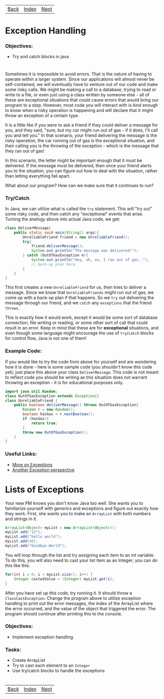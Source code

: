 <table width="100%">
    <tr>
        <td><a href="./014_Maps.md">Back</a></td>
        <td><a href="../Index.md">Index</a></td>
        <td><a href="./../002_Java_OOP/001_OOP.md">Next</a></td>
    </tr>
</table>

#

#   Exception Handling
### __Objectives:__
*   Try and catch blocks in java
#
Sometimes it is impossible to avoid errors. That is the nature of having to operate within a larger system. Since our applications will almost never be self-contained, we will eventually have to venture out of our code and make some risky calls. We might be making a call to a database, trying to read or write to a file, or even just using a class written by someone else - all of these are exceptional situations that could cause errors that would bring our program to a stop. However, most code you will interact with is kind enough to know when a risky operation is happening and will declare that it might throw an exception of a certain type.

It is a little like if you were to ask a friend if they could deliver a message for you, and they said, "sure, but my car might run out of gas - if it does, I'll call you and tell you." In that scenario, your friend delivering the message is the risky operation, the car running out of gas is the exceptional situation, and their calling you is the throwing of the exception - which is the message that they ran out of gas!

In this scenario, the letter might be important enough that it must be delivered. If the message must be delivered, then once your friend alerts you to the situation, you can figure out how to deal with the situation, rather than letting everything fall apart.

What about our program? How can we make sure that it continues to run?

### __Try/Catch__
In Java, we can utilize what is called the `try` statement. This will "try out" some risky code, and then catch any "exceptional" events that arise. Turning the analogy above into actual Java code, we get:
```java
class DeliverMessage{
    public static void main(String[] args){
        UnreliableFriend friend = new UnreliableFriend();
        try{
            friend.deliverMessage();
            System.out.println("The message was delivered!");
        } catch (OutOfGasException e){
            System.out.println("Hey, uh, so, I ran out of gas..");
            // back-up plan here.
        }
    }
}
```
This first creates a new `UnreliableFriend` for us, then tries to deliver a message. Since we know that `UnreliableFriends` might run out of gas, we come up with a back-up plan if that happens. So we `try` out delivering the message through our friend, and we `catch` any `exceptions` that the friend `throws`.

This is exactly how it would work, except it would be some sort of database connection, file writing or reading, or some other sort of call that could result in an error. Keep in mind that these are for __exceptional__ situations, and even though some language might encourage the use of `try`/`catch` blocks for control flow, Java is not one of them!

### __Example Code:__
If you would like to try the code from above for yourself and are wondering how it is done - here is some sample code (you shouldn't know this code yet); just place this above your class `DeliverMessage`. This code is not meant to reflect code you should be writing as this situation does not warrant throwing an exception - it is for educational purposes only.
```java
import java.util.Random;
class OutOfGasException extends Exception{}
class UnreliableFriend {
    public boolean deliverMessage() throws OutOfGasException{
        Random r = new Random();
        boolean hasGas = r.nextBoolean();
        if (hasGas){
            return true;
        }
        throw new OutOfGasException();
    }
}
```
### __Useful Links:__
*   [More on Exceptions](https://docs.oracle.com/javase/tutorial/essential/exceptions/index.html)
*   [Another Exception perspective](http://www.oracle.com/technetwork/java/effective-exceptions-092345.html)


# Lists of Exceptions
Your new PM knows you don't know Java too well. She wants you to familiarize yourself with generics and exceptions and figure out exactly how they work. First, she wants you to make an `ArrayList` with both numbers and strings in it.
```java
ArrayList<Object> myList = new ArrayList<Object>();
myList.add("13");
myList.add("hello world");
myList.add(48);
myList.add("Goodbye World");
```
You will loop through the list and try assigning each item to an int variable. To do this, you will also need to cast your list item as an Integer; you can do this like this:
```java
for(int i = 0; i < myList.size(); i++) {
    Integer castedValue = (Integer) myList.get(i);
}
```
After you have set up this code, try running it. It should throw a `ClassCastException`. Change the program above to utilize exception handling to print out the error messages, the index of the ArrayList where the error occurred, and the value of the object that triggered the error. The program should continue after printing this to the console.

### __Objectives__:
*   Implement exception handling.
### __Tasks:__
*   Create ArrayList
*   Try to cast each element to an `Integer`
*   Use try/catch blocks to handle the exceptions


#

[]()
<table width="100%">
    <tr>
        <td><a href="./014_Maps.md">Back</a></td>
        <td><a href="../Index.md">Index</a></td>
        <td><a href="./../002_Java_OOP/001_OOP.md">Next</a></td>
    </tr>
</table>
